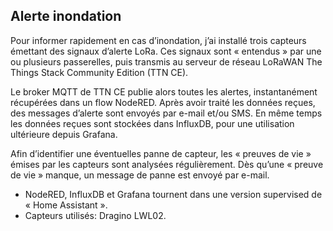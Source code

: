 ## Alerte inondation

Pour informer rapidement en cas d’inondation, j’ai installé trois capteurs émettant des signaux d’alerte LoRa. Ces signaux sont « entendus » par une ou plusieurs passerelles, puis transmis au serveur de réseau LoRaWAN The Things Stack Community Edition (TTN CE).

Le broker MQTT de TTN CE publie alors toutes les alertes, instantanément récupérées dans un flow NodeRED. Après avoir traité les données reçues, des messages d’alerte sont envoyés par e-mail et/ou SMS. En même temps les données reçues sont stockées dans InfluxDB, pour une utilisation ultérieure depuis Grafana.

Afin d’identifier une éventuelles panne de capteur, les « preuves de vie » émises par les capteurs sont analysées régulièrement. Dès qu’une « preuve de vie » manque, un message de panne est envoyé par e-mail.

- NodeRED, InfluxDB et Grafana tournent dans une version supervised de « Home Assistant ».
- Capteurs utilisés: Dragino LWL02. 
